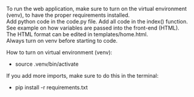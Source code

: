 To run the web application, make sure to turn on the virtual environment (venv), to have the proper requirements installed. <br>
Add python code in the code.py file. Add all code in the index() function. See example on how variables are passed into the front-end (HTML). <br>
The HTML format can be edited in templates/home.html.<br>
Always turn on venv before starting to code.<br>

How to turn on virtual environment (venv):
- source .venv/bin/activate

If you add more imports, make sure to do this in the terminal:
- pip install -r requirements.txt

